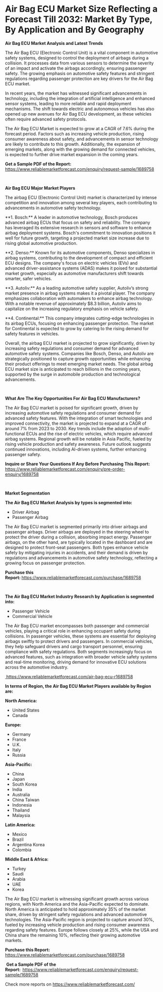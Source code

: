<p><h1>Air Bag ECU Market Size Reflecting a Forecast Till 2032: Market By Type, By Application and By Geography</h1></p><p><strong>Air Bag ECU Market Analysis and Latest Trends</strong></p>
<p><p>The Air Bag ECU (Electronic Control Unit) is a vital component in automotive safety systems, designed to control the deployment of airbags during a collision. It processes data from various sensors to determine the severity of an impact and activate the airbags accordingly, ensuring passenger safety. The growing emphasis on automotive safety features and stringent regulations regarding passenger protection are key drivers for the Air Bag ECU market.</p><p>In recent years, the market has witnessed significant advancements in technology, including the integration of artificial intelligence and enhanced sensor systems, leading to more reliable and rapid deployment mechanisms. The shift towards electric and autonomous vehicles has also opened up new avenues for Air Bag ECU development, as these vehicles often require advanced safety protocols.</p><p>The Air Bag ECU Market is expected to grow at a CAGR of 7.6% during the forecast period. Factors such as increasing vehicle production, rising consumer awareness about safety, and advancements in sensor technology are likely to contribute to this growth. Additionally, the expansion of emerging markets, along with the growing demand for connected vehicles, is expected to further drive market expansion in the coming years.</p></p>
<p><strong>Get a Sample PDF of the Report:&nbsp;</strong> <a href="https://www.reliablemarketforecast.com/enquiry/request-sample/1689758?utm_campaign=1890&utm_medium=2&utm_source=Github&utm_content=ia&utm_term=07012025&utm_id=air-bag-ecu">https://www.reliablemarketforecast.com/enquiry/request-sample/1689758</a></p>
<p>&nbsp;</p>
<p><strong>Air Bag ECU Major Market Players</strong></p>
<p><p>The airbag ECU (Electronic Control Unit) market is characterized by intense competition and innovation among several key players, each contributing to advancements in automotive safety technology.</p><p>**1. Bosch:** A leader in automotive technology, Bosch produces advanced airbag ECUs that focus on safety and reliability. The company has leveraged its extensive research in sensors and software to enhance airbag deployment systems. Bosch's commitment to innovation positions it well for future growth, targeting a projected market size increase due to rising global automotive production.</p><p>**2. Denso:** Known for its automotive components, Denso specializes in airbag systems, contributing to the development of compact and efficient ECU designs. The company's focus on electric vehicles (EVs) and advanced driver-assistance systems (ADAS) makes it poised for substantial market growth, especially as automotive manufacturers shift towards smarter, safer vehicles.</p><p>**3. Autoliv:** As a leading automotive safety supplier, Autoliv’s strong market presence in airbag systems makes it a pivotal player. The company emphasizes collaboration with automakers to enhance airbag technology. With a notable revenue of approximately $8.3 billion, Autoliv aims to capitalize on the increasing regulatory emphasis on vehicle safety.</p><p>**4. Continental:** This company integrates cutting-edge technologies in its airbag ECUs, focusing on enhancing passenger protection. The market for Continental is expected to grow by catering to the rising demand for safety features in vehicles.</p><p>Overall, the airbag ECU market is projected to grow significantly, driven by increasing safety regulations and consumer demand for advanced automotive safety systems. Companies like Bosch, Denso, and Autoliv are strategically positioned to capture growth opportunities while enhancing their product offerings to meet emerging market needs. The global airbag ECU market size is anticipated to reach billions in the coming years, supported by the surge in automobile production and technological advancements.</p></p>
<p>&nbsp;</p>
<p><strong>What Are The Key Opportunities For Air Bag ECU Manufacturers?</strong></p>
<p><p>The Air Bag ECU market is poised for significant growth, driven by increasing automotive safety regulations and consumer demand for advanced safety features. With the integration of smart technologies and improved connectivity, the market is projected to expand at a CAGR of around 7% from 2023 to 2030. Key trends include the adoption of multi-functional ECUs and the rise of electric vehicles, which require advanced airbag systems. Regional growth will be notable in Asia Pacific, fueled by rising vehicle production and safety awareness. Future outlook suggests continued innovations, including AI-driven systems, further enhancing passenger safety.</p></p>
<p><strong>Inquire or Share Your Questions If Any Before Purchasing This Report:</strong> <a href="https://www.reliablemarketforecast.com/enquiry/pre-order-enquiry/1689758?utm_campaign=1890&utm_medium=2&utm_source=Github&utm_content=ia&utm_term=07012025&utm_id=air-bag-ecu">https://www.reliablemarketforecast.com/enquiry/pre-order-enquiry/1689758</a></p>
<p>&nbsp;</p>
<p><strong>Market Segmentation</strong></p>
<p><strong>The Air Bag ECU Market Analysis by types is segmented into:</strong></p>
<p><ul><li>Driver Airbag</li><li>Passenger Airbag</li></ul></p>
<p><p>The Air Bag ECU market is segmented primarily into driver airbags and passenger airbags. Driver airbags are deployed in the steering wheel to protect the driver during a collision, absorbing impact energy. Passenger airbags, on the other hand, are typically located in the dashboard and are designed to protect front-seat passengers. Both types enhance vehicle safety by mitigating injuries in accidents, and their demand is driven by regulations and advancements in automotive safety technology, reflecting a growing focus on passenger protection.</p></p>
<p><strong>Purchase this Report:&nbsp;</strong><a href="https://www.reliablemarketforecast.com/purchase/1689758?utm_campaign=1890&utm_medium=2&utm_source=Github&utm_content=ia&utm_term=07012025&utm_id=air-bag-ecu">https://www.reliablemarketforecast.com/purchase/1689758</a></p>
<p>&nbsp;</p>
<p><strong>The Air Bag ECU Market Industry Research by Application is segmented into:</strong></p>
<p><ul><li>Passenger Vehicle</li><li>Commercial Vehicle</li></ul></p>
<p><p>The Air Bag ECU market encompasses both passenger and commercial vehicles, playing a critical role in enhancing occupant safety during collisions. In passenger vehicles, these systems are essential for deploying airbags swiftly to protect drivers and passengers. In commercial vehicles, they help safeguard drivers and cargo transport personnel, ensuring compliance with safety regulations. Both segments increasingly focus on advanced features, such as integration with broader vehicle safety systems and real-time monitoring, driving demand for innovative ECU solutions across the automotive industry.</p></p>
<p><a href="https://www.reliablemarketforecast.com/air-bag-ecu-r1689758?utm_campaign=1890&utm_medium=2&utm_source=Github&utm_content=ia&utm_term=07012025&utm_id=air-bag-ecu">&nbsp;https://www.reliablemarketforecast.com/air-bag-ecu-r1689758</a></p>
<p><strong>In terms of Region, the Air Bag ECU Market Players available by Region are:</strong></p>
<p>
    <p> <strong> North America: </strong>
        <ul>
            <li>United States</li>
            <li>Canada</li>
        </ul>
        </p> 
    <p> <strong> Europe: </strong>
        <ul>
            <li>Germany</li>
            <li>France</li>
            <li>U.K.</li>
            <li>Italy</li>
            <li>Russia</li>
        </ul>
        </p> 
    <p> <strong> Asia-Pacific: </strong>
        <ul>
            <li>China</li>
            <li>Japan</li>
            <li>South Korea</li>
            <li>India</li>
            <li>Australia</li>
            <li>China Taiwan</li>
            <li>Indonesia</li>
            <li>Thailand</li>
            <li>Malaysia</li>
        </ul>
        </p> 
    <p> <strong> Latin America: </strong>
        <ul>
            <li>Mexico</li>
            <li>Brazil</li>
            <li>Argentina Korea</li>
            <li>Colombia</li>
        </ul>
        </p> 
    <p> <strong> Middle East & Africa: </strong>
        <ul>
            <li>Turkey</li>
            <li>Saudi</li>
            <li>Arabia</li>
            <li>UAE</li>
            <li>Korea</li>
        </ul>
    </p>
    </p>
<p><p>The Air Bag ECU market is witnessing significant growth across various regions, with North America and the Asia-Pacific expected to dominate. North America is anticipated to hold approximately 35% of the market share, driven by stringent safety regulations and advanced automotive technologies. The Asia-Pacific region is projected to capture around 30%, fueled by increasing vehicle production and rising consumer awareness regarding safety features. Europe follows closely at 25%, while the USA and China share the remaining 10%, reflecting their growing automotive markets.</p></p>
<p><strong>Purchase this Report: </strong><a href="https://www.reliablemarketforecast.com/purchase/1689758?utm_campaign=1890&utm_medium=2&utm_source=Github&utm_content=ia&utm_term=07012025&utm_id=air-bag-ecu">https://www.reliablemarketforecast.com/purchase/1689758</a></p>
<p>&nbsp;<strong>Get a Sample PDF of the Report:&nbsp;&nbsp;</strong><a href="https://www.reliablemarketforecast.com/enquiry/request-sample/1689758?utm_campaign=1890&utm_medium=2&utm_source=Github&utm_content=ia&utm_term=07012025&utm_id=air-bag-ecu">https://www.reliablemarketforecast.com/enquiry/request-sample/1689758</a></p>
<p><strong></strong></p>
<p>Check more reports on <a href="https://www.reliablemarketforecast.com/?utm_campaign=1890&utm_medium=2&utm_source=Github&utm_content=ia&utm_term=07012025&utm_id=air-bag-ecu">https://www.reliablemarketforecast.com/</a></p>